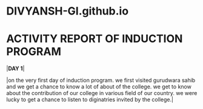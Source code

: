 # DIVYANSH-GI.github.io
# ACTIVITY REPORT OF INDUCTION PROGRAM

|**DAY 1**|

|on the very first day of induction program. we first visited gurudwara sahib and we get a chance to know a lot of about of the college. we get to know about the contribution of our college in various field of our country. we were lucky to get a chance to listen to diginatries invited by the college.|